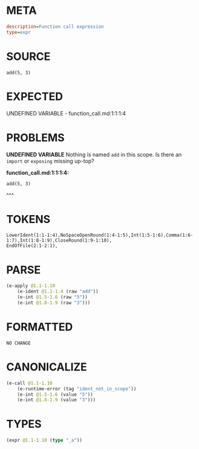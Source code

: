 # META
~~~ini
description=Function call expression
type=expr
~~~
# SOURCE
~~~roc
add(5, 3)
~~~
# EXPECTED
UNDEFINED VARIABLE - function_call.md:1:1:1:4
# PROBLEMS
**UNDEFINED VARIABLE**
Nothing is named `add` in this scope.
Is there an `import` or `exposing` missing up-top?

**function_call.md:1:1:1:4:**
```roc
add(5, 3)
```
^^^


# TOKENS
~~~zig
LowerIdent(1:1-1:4),NoSpaceOpenRound(1:4-1:5),Int(1:5-1:6),Comma(1:6-1:7),Int(1:8-1:9),CloseRound(1:9-1:10),
EndOfFile(2:1-2:1),
~~~
# PARSE
~~~clojure
(e-apply @1.1-1.10
	(e-ident @1.1-1.4 (raw "add"))
	(e-int @1.5-1.6 (raw "5"))
	(e-int @1.8-1.9 (raw "3")))
~~~
# FORMATTED
~~~roc
NO CHANGE
~~~
# CANONICALIZE
~~~clojure
(e-call @1.1-1.10
	(e-runtime-error (tag "ident_not_in_scope"))
	(e-int @1.5-1.6 (value "5"))
	(e-int @1.8-1.9 (value "3")))
~~~
# TYPES
~~~clojure
(expr @1.1-1.10 (type "_a"))
~~~
